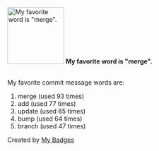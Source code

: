 <img src="https://my-badges.github.io/my-badges/favorite-word.png" alt="My favorite word is &quot;merge&quot;." title="My favorite word is &quot;merge&quot;." width="128">
<strong>My favorite word is &quot;merge&quot;.</strong>
<br><br>

My favorite commit message words are:

1. merge (used 93 times)
2. add (used 77 times)
3. update (used 65 times)
4. bump (used 64 times)
5. branch (used 47 times)


Created by <a href="https://github.com/my-badges/my-badges">My Badges</a>